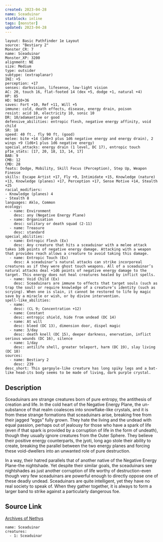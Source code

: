 ```yaml
---
created: 2023-04-28
name: Sceaduinar
statblock: inline
tags: [monster]
updated: 2023-04-28
---
```

```statblock
layout: Basic Pathfinder 1e Layout
source: "Bestiary 2"
Monster_CR: 7
name: Sceaduinar
Monster_XP: 3200
alignment: NE
size: Medium
type: outsider
subtype: (extraplanar)
INI: +5
perception: +17
senses: darkvision, lifesense, low-light vision
AC: 20, touch 16, flat-footed 14 (dex +5, dodge +1, natural +4)
HP: 85
HD: 9d10+36
saves: Fort +10, Ref +11, Will +5
immune: cold, death effects, disease, energy drain, poison
resist: acid 10, electricity 10, sonic 10
DR: 10/adamantine or good
defensive_abilities: entropic flesh, negative energy affinity, void child
SR: 18
speed: 40 ft., fly 90 ft. (good)
melee: bite +14 (1d6+3 plus 1d6 negative energy and energy drain), 2 wings +9 (1d6+1 plus 1d6 negative energy)
special_attacks: energy drain (1 level, DC 17), entropic touch
pf1e_stats: [17, 20, 18, 13, 14, 17]
BAB: 9
CMB: 12
CMD: 28
feats: Dodge, Mobility, Skill Focus (Perception), Step Up, Weapon Finesse
skills: Escape Artist +17, Fly +9, Intimidate +15, Knowledge (nature) +13, Knowledge (planes) +17, Perception +17, Sense Motive +14, Stealth +25
racial_modifiers:
- Knowledge (planes) 4
- Stealth 8
languages: Aklo, Common
ecology:
  - name: Environment
    desc: any (Negative Energy Plane)
  - name: Organisation
    desc: solitary or death squad (2-11)
  - name: Treasure
    desc: standard
special_abilities:
  - name: Entropic Flesh (Ex)
    desc: Any creature that hits a sceaduinar with a melee attack takes 1d6 points of negative energy damage. Attacking with a weapon that provides reach allows a creature to avoid taking this damage.
  - name: Entropic Touch (Ex)
    desc: A sceaduinar’s natural attacks can strike incorporeal creatures as if they were ghost touch weapons. All of a sceaduinar’s natural attacks deal +1d6 points of negative energy damage to the target. This energy does not heal creatures healed by inflict spells.
  - name: Void Child (Ex)
    desc: Sceaduinars are immune to effects that target souls (such as trap the soul) or require knowledge of a creature’s identity (such as scrying). When one is slain, it cannot be restored to life by magic save by a miracle or wish, or by divine intervention.
spell-like_abilities:
  - name:
    desc: (CL 9; Concentration +12)
  - name: Constant
    desc: entropic shield, hide from undead (DC 14)
  - name: At will
    desc: bleed (DC 13), dimension door, dispel magic
  - name: 3/day
    desc: death knell (DC 15), deeper darkness, enervation, inflict serious wounds (DC 16), silence
  - name: 1/day
    desc: antilife shell, greater teleport, harm (DC 19), slay living (DC 18)
sources:
  - name: Bestiary 2
    desc: 239
desc_short: This gargoyle-like creature has long spiky legs and a bat-like head-its body seems to be made of living, dark purple crystal.
```
## Description
Sceaduinars are strange creatures born of pure entropy, the antithesis of creation and life. In the cold heart of the Negative Energy Plane, the un-substance of that realm coalesces into snowflake-like crystals, and it is from these strange formations that sceaduinars arise, breaking free from their jagged “eggs” fully grown. They hate the living and the undead with equal passion, perhaps out of jealousy for those who have a spark of life (even if that spark is provided by a corruption of life in the form of undeath), though they usually ignore creatures from the Outer Sphere. They believe their positive energy counterparts, the jyoti, long ago stole their ability to create, breaking the parallel between the two energy planes and forcing these void-dwellers into an unwanted role of pure destruction.

In a way, their hatred parallels that of another native of the Negative Energy Plane-the nightshade. Yet despite their similar goals, the sceaduinars see nightshades as just another corruption of life worthy of destruction-even though very few sceaduinars are powerful enough to directly oppose one of these deadly undead. Sceaduinars are quite intelligent, yet they have no real society to speak of. When they gather together, it is always to form a larger band to strike against a particularly dangerous foe.
## Source Link
[Archives of Nethys](https://aonprd.com/MonsterDisplay.aspx?ItemName=Sceaduinar)
```encounter-table
name: Sceaduinar
creatures:
  - 1: Sceaduinar
```
